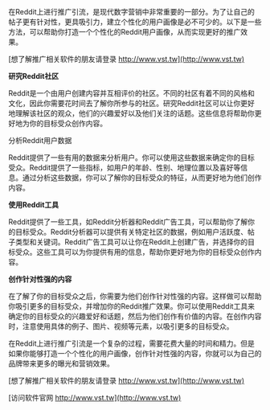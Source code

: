 在Reddit上进行推广引流，是现代数字营销中非常重要的一部分。为了让自己的帖子更有针对性，更具吸引力，建立个性化的用户画像是必不可少的。以下是一些方法，可以帮助你打造一个个性化的Reddit用户画像，从而实现更好的推广效果。

[想了解推广相关软件的朋友请登录 http://www.vst.tw](http://www.vst.tw)

**研究Reddit社区**

Reddit是一个由用户创建内容并互相评价的社区。不同的社区有着不同的风格和文化，因此你需要花时间去了解你所参与的社区。研究Reddit社区可以让你更好地理解该社区的观众，他们的兴趣爱好以及他们关注的话题。这些信息将帮助你更好地为你的目标受众创作内容。

分析Reddit用户数据

Reddit提供了一些有用的数据来分析用户。你可以使用这些数据来确定你的目标受众。Reddit提供了一些指标，如用户的年龄、性别、地理位置以及喜好等信息。通过分析这些数据，你可以了解你的目标受众的特征，从而更好地为他们创作内容。

**使用Reddit工具**

Reddit提供了一些工具，如Reddit分析器和Reddit广告工具，可以帮助你了解你的目标受众。Reddit分析器可以提供有关特定社区的数据，例如用户活跃度、帖子类型和关键词。Reddit广告工具可以让你在Reddit上创建广告，并选择你的目标受众。这些工具可以为你提供有用的信息，帮助你更好地为你的目标受众创作内容。

**创作针对性强的内容**

在了解了你的目标受众之后，你需要为他们创作针对性强的内容。这样做可以帮助你吸引更多的目标受众，并增加你的Reddit推广效果。你可以使用Reddit工具来确定你的目标受众的兴趣爱好和话题，然后为他们创作有价值的内容。在创作内容时，注意使用具体的例子、图片、视频等元素，以吸引更多的目标受众。

在Reddit上进行推广引流是一个复杂的过程，需要花费大量的时间和精力。但是如果你能够打造一个个性化的用户画像，创作针对性强的内容，你就可以为自己的品牌带来更多的曝光和营销效果。

[想了解推广相关软件的朋友请登录 http://www.vst.tw](http://www.vst.tw)


[访问软件官网 http://www.vst.tw](http://www.vst.tw)
